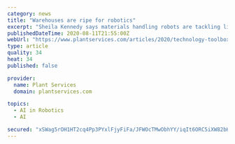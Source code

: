 ```yaml
---
category: news
title: "Warehouses are ripe for robotics"
excerpt: "Sheila Kennedy says materials handling robots are tackling lift work in harsh environments and monitoring their own condition."
publishedDateTime: 2020-08-11T21:55:00Z
webUrl: "https://www.plantservices.com/articles/2020/technology-toolbox-warehouses-are-ripe-for-robotics/"
type: article
quality: 34
heat: 34
published: false

provider:
  name: Plant Services
  domain: plantservices.com

topics:
  - AI in Robotics
  - AI

secured: "xSWag5rOH1HT2cq4Pp3PYxlFjyFiFa/JFWOcTMwObhYY/iqIt6ORC5iXW82bHViC60SBYXhZVw5ZGrxTDhBnFSOPfLfZ2+dwPSwUHJfQFI4Ngn5rCUyKFYa3H0FIsaw9bWd0ZVfXI6KBrs1HC0Lif6Jd27bv0QMPwdaiyzdBF2df21P1IC7w+dTBpMIVaGLxUAEAv7cJR2y5GStpDQELjNwKz/ydLFFD315aRSFMPjfx/JUGcw4IYOa8DNuxbDRvnIvHFKwmWiyq3Vi4+vZxeDiTp4SXJsfnq37NycbFEXecztYeoYvRdD+3mGlAacJM7fkfSdOUEE9sBIctyuykyg==;OY6yKo/AO6pI38NzuZYCRA=="
---
```


